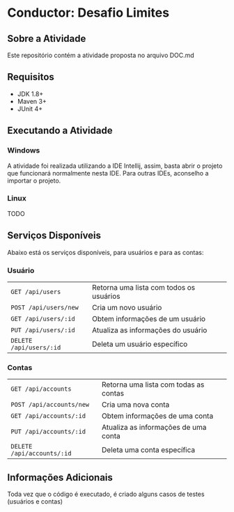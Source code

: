 # Conductor: Desafio Limites

## Sobre a Atividade
Este repositório contém a atividade proposta no arquivo DOC.md

## Requisitos

- JDK 1.8+
- Maven 3+
- JUnit 4+

## Executando a Atividade

### Windows

A atividade foi realizada utilizando a IDE Intellij, assim, basta abrir o projeto que funcionará normalmente nesta IDE.
Para outras IDEs, aconselho a importar o projeto.

### Linux

TODO

## Serviços Disponíveis

Abaixo está os serviços disponíveis, para usuários e para as contas:

### Usuário

|                               |                                                    |
|-------------------------------|----------------------------------------------------|
| `GET /api/users`      	    | Retorna uma lista com todos os usuários            |
| `POST /api/users/new`         | Cria um novo usuário 							     |
| `GET /api/users/:id`          | Obtem informações de um usuário                    |
| `PUT /api/users/:id`          | Atualiza as informações do usuário                 |
| `DELETE /api/users/:id`       | Deleta um usuário específico                       |

### Contas

|                                  |                                                      |
|----------------------------------|------------------------------------------------------|
| `GET /api/accounts`      	       | Retorna uma lista com todas as contas                |
| `POST /api/accounts/new`         | Cria uma nova conta                                  |
| `GET /api/accounts/:id`          | Obtem informações de uma conta                       |
| `PUT /api/accounts/:id`          | Atualiza as informações de uma conta                 |
| `DELETE /api/accounts/:id`       | Deleta uma conta específica                          |


## Informações Adicionais

Toda vez que o código é executado, é criado alguns casos de testes (usuários e contas)

